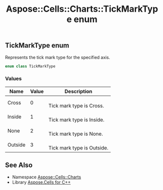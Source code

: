 ﻿---
title: Aspose::Cells::Charts::TickMarkType enum
linktitle: TickMarkType
second_title: Aspose.Cells for C++ API Reference
description: 'Aspose::Cells::Charts::TickMarkType enum. Represents the tick mark type for the specified axis in C++.'
type: docs
weight: 6600
url: /cpp/aspose.cells.charts/tickmarktype/
---
## TickMarkType enum


Represents the tick mark type for the specified axis.

```cpp
enum class TickMarkType
```

### Values

| Name | Value | Description |
| --- | --- | --- |
| Cross | 0 | <br>Tick mark type is Cross. |
| Inside | 1 | <br>Tick mark type is Inside. |
| None | 2 | <br>Tick mark type is None. |
| Outside | 3 | <br>Tick mark type is Outside. |

## See Also

* Namespace [Aspose::Cells::Charts](../)
* Library [Aspose.Cells for C++](../../)

